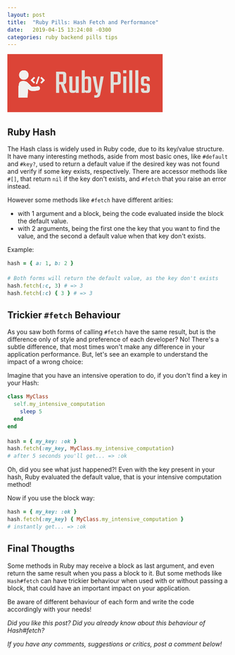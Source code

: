 ```yaml
---
layout: post
title:  "Ruby Pills: Hash Fetch and Performance"
date:   2019-04-15 13:24:08 -0300
categories: ruby backend pills tips
---
```


<img src="/assets/img/ruby_pills.png">

## Ruby Hash 

The Hash class is widely used in Ruby code, due to its key/value structure. It have many interesting methods, aside from most basic ones, like `#default` and `#key?`, used to return a default value if the desired key was not found and verify if some key exists, respectively. There are accessor methods like `#[]`, that return `nil` if the key don't exists, and `#fetch` that you raise an error instead.  

However some methods like `#fetch` have different arities: 
- with 1 argument and a block, being the code evaluated inside the block the default value.
- with 2 arguments, being the first one the key that you want to find the value, and the second a default value when that key don't exists.

Example:
```ruby
hash = { a: 1, b: 2 }

# Both forms will return the default value, as the key don't exists
hash.fetch(:c, 3) # => 3
hash.fetch(:c) { 3 } # => 3
```

## Trickier `#fetch` Behaviour

As you saw both forms of calling `#fetch` have the same result, but is the difference only of style and preference of each developer? No! There's a subtle difference, that most times won't make any difference in your application performance. But, let's see an example to understand the impact of a wrong choice:

Imagine that you have an intensive operation to do, if you don't find a key in your Hash:

```ruby
class MyClass
  self.my_intensive_computation
    sleep 5
  end
end

hash = { my_key: :ok }
hash.fetch(:my_key, MyClass.my_intensive_computation)
# after 5 seconds you'll get... => :ok
```

Oh, did you see what just happened?! Even with the key present in your hash, Ruby evaluated the default value, that is your intensive computation method!

Now if you use the block way:

```ruby
hash = { my_key: :ok }
hash.fetch(:my_key) { MyClass.my_intensive_computation }
# instantly get... => :ok
```

## Final Thougths

Some methods in Ruby may receive a block as last argument, and even return the same result when you pass a block to it. But some methods like `Hash#fetch` can have trickier behaviour when used with or without passing a block, that could have an important impact on your application. 

Be aware of different behaviour of each form and write the code accordingly with your needs!

_Did you like this post? Did you already know about this behaviour of Hash#fetch?_ 

_If you have any comments, suggestions or critics, post a comment below!_
